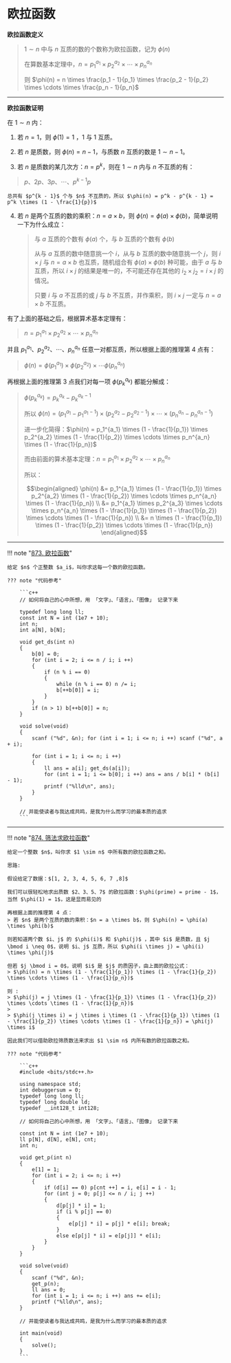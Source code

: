 # 欧拉函数

**欧拉函数定义**
> $1 \sim n$ 中与 $n$ 互质的数的个数称为欧拉函数，记为 $\phi(n)$
> 
> 在算数基本定理中，$n = p_1^{a_1} \times p_2^{a_2} \times \cdots \times p_n^{a_n}$
> 
> 则 $\phi(n) = n \times \frac{p_1 - 1}{p_1} \times \frac{p_2 - 1}{p_2} \times \cdots \times \frac{p_n - 1}{p_n}$

---

**欧拉函数证明**

在 $1 \sim n$ 内：

1. 若 $n = 1$，则 $\phi(1) = 1$ ，1 与 1 互质。

2. 若 $n$ 是质数，则 $\phi(n) = n - 1$，与质数 $n$ 互质的数是 $1 \sim n - 1$。

3. 若 $n$ 是质数的某几次方：$n = p^k$，则在 $1 \sim n$ 内与 $n$ 不互质的有：
> $p、2p、3p、\cdots、p^{k - 1}p$

    总共有 $p^{k - 1}$ 个与 $n$ 不互质的，所以 $\phi(n) = p^k - p^{k - 1} = p^k \times (1 - \frac{1}{p})$

4. 若 $n$ 是两个互质的数的乘积：$n = a \times b$，则 $\phi(n) = \phi(a) \times \phi(b)$，简单说明一下为什么成立：
   > 与 $a$ 互质的个数有 $\phi(a)$ 个，与 $b$ 互质的个数有 $\phi(b)$
   > 
   > 从与 $a$ 互质的数中随意挑一个 $i$，从与 $b$ 互质的数中随意挑一个 $j$，则 $i \times j$ 与 $n = a \times b$ 也互质，随机组合有 $\phi(a) \times \phi(b)$ 种可能，由于 $a$ 与 $b$ 互质，所以 $i \times j$ 的结果是唯一的，不可能还存在其他的 $i_2 \times j_2 = i \times j$ 的情况。
   > 
   > 只要 $i$ 与 $a$ 不互质的或 $j$ 与 $b$  不互质，并作乘积，则 $i \times j$ 一定与 $n = a \times b$ 不互质。

有了上面的基础之后，根据算术基本定理有：
>$n = p_1^{a_1} \times p_2^{a_2} \times \cdots \times p_n^{a_n}$

并且 $p_1^{a_1}、p_2^{a_2}、\cdots 、p_n^{a_n}$ 任意一对都互质，所以根据上面的推理第 4 点有：
> $\phi(n) = \phi(p_1^{a_1}) \times \phi(p_2^{a_2}) \times \cdots \phi(p_n^{a_n})$

再根据上面的推理第 3 点我们对每一项 $\phi(p_k^{a_k})$ 都能分解成：
> $\phi(p_k^{a_k}) = p_k^{a_k} - p_k^{a_k - 1}$
> 
> 所以 $\phi(n) = (p_1^{a_1} - p_1^{a_1 - 1}) \times (p_2^{a_2} - p_2^{a_2 - 1}) \times \cdots \times (p_n^{a_n} - p_n^{a_n - 1})$
> 
> 进一步化简得：$\phi(n) = p_1^{a_1} \times (1 - \frac{1}{p_1}) \times p_2^{a_2} \times (1 - \frac{1}{p_2}) \times \cdots \times p_n^{a_n} \times (1 - \frac{1}{p_n})$
> 
> 而由前面的算术基本定理：$n = p_1^{a_1} \times p_2^{a_2} \times \cdots \times p_n^{a_n}$
> 
> 所以：
> 
> $$\begin{aligned}
    \phi(n) &= p_1^{a_1} \times (1 - \frac{1}{p_1}) \times p_2^{a_2} \times (1 - \frac{1}{p_2}) \times \cdots \times p_n^{a_n} \times (1 - \frac{1}{p_n}) \\ &= p_1^{a_1} \times p_2^{a_3} \times \cdots \times p_n^{a_n} \times (1 - \frac{1}{p_1}) \times (1 - \frac{1}{p_2}) \times \cdots \times (1 - \frac{1}{p_n}) \\ &= n \times (1 - \frac{1}{p_1}) \times (1 - \frac{1}{p_2}) \times \cdots \times (1 - \frac{1}{p_n})
\end{aligned}$$

---

!!! note "[873. 欧拉函数](https://www.acwing.com/problem/content/875/)"

    给定 $n$ 个正整数 $a_i$，叫你求这每一个数的欧拉函数。

    ??? note "代码参考"

        ```c++
        // 如何将自己的心中所想，用 「文字」、「语言」、「图像」 记录下来

        typedef long long ll;
        const int N = int (1e7 + 10);
        int n;
        int a[N], b[N];

        void get_ds(int n)
        {
            b[0] = 0;
            for (int i = 2; i <= n / i; i ++)
            {
                if (n % i == 0)
                {
                    while (n % i == 0) n /= i;
                    b[++b[0]] = i;
                }
            }
            if (n > 1) b[++b[0]] = n;
        }

        void solve(void)
        {
            scanf ("%d", &n); for (int i = 1; i <= n; i ++) scanf ("%d", a + i);

            for (int i = 1; i <= n; i ++)
            {
                ll ans = a[i]; get_ds(a[i]);
                for (int i = 1; i <= b[0]; i ++) ans = ans / b[i] * (b[i] - 1);
                printf ("%lld\n", ans);
            }
        }

        // 并能使读者与我达成共鸣，是我为什么而学习的最本质的追求
        ```

---

!!! note "[874. 筛法求欧拉函数](https://www.acwing.com/problem/content/876/)"

    给定一个整数 $n$，叫你求 $1 \sim n$ 中所有数的欧拉函数之和。

    思路:

    假设给定了数据：$[1, 2, 3, 4, 5, 6, 7 ,8]$

    我们可以很轻松地求出质数 $2、3、5、7$ 的欧拉函数：$\phi(prime) = prime - 1$，当然 $\phi(1) = 1$，这是显而易见的

    再根据上面的推理第 4 点：
    > 若 $n$ 是两个互质的数的乘积：$n = a \times b$，则 $\phi(n) = \phi(a) \times \phi(b)$

    则若知道两个数 $i、j$ 的 $\phi(i)$ 和 $\phi(j)$ ，其中 $i$ 是质数，且 $j \bmod i \neq 0$，说明 $i、j$ 互质，所以 $\phi(i \times j) = \phi(i) \times \phi(j)$

    但若 $j \bmod i = 0$，说明 $i$ 是 $j$ 的质因子，由上面的欧拉公式：
    > $\phi(n) = n \times (1 - \frac{1}{p_1}) \times (1 - \frac{1}{p_2}) \times \cdots \times (1 - \frac{1}{p_n})$

    则 :
    > $\phi(j) = j \times (1 - \frac{1}{p_1}) \times (1 - \frac{1}{p_2}) \times \cdots \times (1 - \frac{1}{p_n})$
    > 
    > $\phi(j \times i) = j \times i \times (1 - \frac{1}{p_1}) \times (1 - \frac{1}{p_2}) \times \cdots \times (1 - \frac{1}{p_n}) = \phi(j) \times i$       

    因此我们可以借助欧拉筛质数法来求出 $1 \sim n$ 内所有数的欧拉函数之和。

    ??? note "代码参考"

        ```c++
        #include <bits/stdc++.h>

        using namespace std;
        int debuggersum = 0;
        typedef long long ll;
        typedef long double ld;
        typedef __int128_t int128;

        // 如何将自己的心中所想，用 「文字」、「语言」、「图像」 记录下来

        const int N = int (1e7 + 10);
        ll p[N], d[N], e[N], cnt;
        int n;

        void get_p(int n)
        {
            e[1] = 1;
            for (int i = 2; i <= n; i ++)
            {
                if (d[i] == 0) p[cnt ++] = i, e[i] = i - 1;
                for (int j = 0; p[j] <= n / i; j ++)
                {
                    d[p[j] * i] = 1;
                    if (i % p[j] == 0)
                    {
                        e[p[j] * i] = p[j] * e[i]; break;
                    } 
                    else e[p[j] * i] = e[p[j]] * e[i];
                }
            }
        }

        void solve(void)
        {
            scanf ("%d", &n);
            get_p(n);
            ll ans = 0;
            for (int i = 1; i <= n; i ++) ans += e[i];
            printf ("%lld\n", ans);
        }

        // 并能使读者与我达成共鸣，是我为什么而学习的最本质的追求

        int main(void)
        {
            solve();
        }
        ```